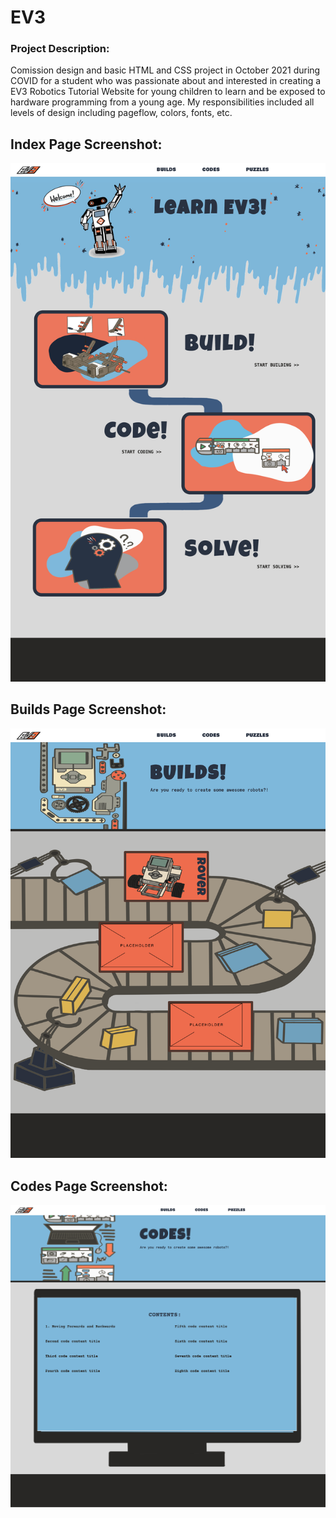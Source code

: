 # EV3
### Project Description:
Comission design and basic HTML and CSS project in October 2021 during COVID for a student who was passionate about and interested in creating a EV3 Robotics Tutorial Website for young children to learn and be exposed to hardware programming from a young age. My responsibilities included all levels of design including pageflow, colors, fonts, etc.
## Index Page Screenshot:
![Screenshot of Index Page](./Resources/EV3_index.html.png)
## Builds Page Screenshot:
![Screenshot of Index Page](./Resources/EV3_builds.html.png)
## Codes Page Screenshot:
![Screenshot of Index Page](./Resources/EV3_code.html.png)
